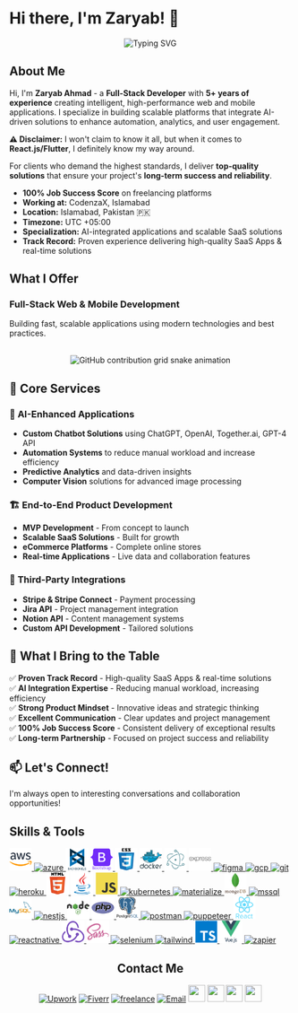 # Hi there, I'm Zaryab! 👋

<div align="center">
  <img src="https://readme-typing-svg.herokuapp.com?font=Fira+Code&pause=1000&color=67c656&center=true&vCenter=true&width=500&lines=AI-Integrated+Web+%26+Mobile+Developer;Building+Scalable+Applications;High-Performance+Solutions;Always+Learning+New+Technologies" alt="Typing SVG" />
</div>

##  About Me

Hi, I'm **Zaryab Ahmad** - a **Full-Stack Developer** with **5+ years of experience** creating intelligent, high-performance web and mobile applications. I specialize in building scalable platforms that integrate AI-driven solutions to enhance automation, analytics, and user engagement.

**⚠️ Disclaimer:** I won't claim to know it all, but when it comes to **React.js/Flutter**, I definitely know my way around.

For clients who demand the highest standards, I deliver **top-quality solutions** that ensure your project's **long-term success and reliability**.

- **100% Job Success Score** on freelancing platforms
- **Working at:** CodenzaX, Islamabad
- **Location:** Islamabad, Pakistan 🇵🇰
- **Timezone:** UTC +05:00
- **Specialization:** AI-integrated applications and scalable SaaS solutions
- **Track Record:** Proven experience delivering high-quality SaaS Apps & real-time solutions

## What I Offer

### Full-Stack Web & Mobile Development
Building fast, scalable applications using modern technologies and best practices.


<br>
<div align="center">
  <picture>
    <source media="(prefers-color-scheme: dark)" srcset="https://raw.githubusercontent.com/Hmmza-tariq/Hmmza-tariq/output/github-contribution-grid-snake-dark.svg">
    <img alt="GitHub contribution grid snake animation" src="https://raw.githubusercontent.com/Hmmza-tariq/Hmmza-tariq/output/github-contribution-grid-snake.svg">
  </picture>
</div>

## 🎯 Core Services

### 🤖 **AI-Enhanced Applications**
- **Custom Chatbot Solutions** using ChatGPT, OpenAI, Together.ai, GPT-4 API
- **Automation Systems** to reduce manual workload and increase efficiency
- **Predictive Analytics** and data-driven insights
- **Computer Vision** solutions for advanced image processing

### 🏗️ **End-to-End Product Development**
- **MVP Development** - From concept to launch
- **Scalable SaaS Solutions** - Built for growth
- **eCommerce Platforms** - Complete online stores
- **Real-time Applications** - Live data and collaboration features

### 🔗 **Third-Party Integrations**
- **Stripe & Stripe Connect** - Payment processing
- **Jira API** - Project management integration
- **Notion API** - Content management systems
- **Custom API Development** - Tailored solutions

## 💼 What I Bring to the Table

✅ **Proven Track Record** - High-quality SaaS Apps & real-time solutions  
✅ **AI Integration Expertise** - Reducing manual workload, increasing efficiency  
✅ **Strong Product Mindset** - Innovative ideas and strategic thinking  
✅ **Excellent Communication** - Clear updates and project management  
✅ **100% Job Success Score** - Consistent delivery of exceptional results  
✅ **Long-term Partnership** - Focused on project success and reliability

## 📫 Let's Connect!

I'm always open to interesting conversations and collaboration opportunities!

## Skills & Tools

<p align="left"> <a href="https://aws.amazon.com" target="_blank" rel="noreferrer"> <img src="https://raw.githubusercontent.com/devicons/devicon/master/icons/amazonwebservices/amazonwebservices-original-wordmark.svg" alt="aws" width="40" height="40"/> </a> <a href="https://azure.microsoft.com/en-in/" target="_blank" rel="noreferrer"> <img src="https://www.vectorlogo.zone/logos/microsoft_azure/microsoft_azure-icon.svg" alt="azure" width="40" height="40"/> </a> <a href="https://backbonejs.org" target="_blank" rel="noreferrer"> <img src="https://raw.githubusercontent.com/devicons/devicon/master/icons/backbonejs/backbonejs-original-wordmark.svg" alt="backbonejs" width="40" height="40"/> </a> <a href="https://getbootstrap.com" target="_blank" rel="noreferrer"> <img src="https://raw.githubusercontent.com/devicons/devicon/master/icons/bootstrap/bootstrap-plain-wordmark.svg" alt="bootstrap" width="40" height="40"/> </a> <a href="https://www.w3schools.com/css/" target="_blank" rel="noreferrer"> <img src="https://raw.githubusercontent.com/devicons/devicon/master/icons/css3/css3-original-wordmark.svg" alt="css3" width="40" height="40"/> </a> <a href="https://www.docker.com/" target="_blank" rel="noreferrer"> <img src="https://raw.githubusercontent.com/devicons/devicon/master/icons/docker/docker-original-wordmark.svg" alt="docker" width="40" height="40"/> </a> <a href="https://www.electronjs.org" target="_blank" rel="noreferrer"> <img src="https://raw.githubusercontent.com/devicons/devicon/master/icons/electron/electron-original.svg" alt="electron" width="40" height="40"/> </a> <a href="https://expressjs.com" target="_blank" rel="noreferrer"> <img src="https://raw.githubusercontent.com/devicons/devicon/master/icons/express/express-original-wordmark.svg" alt="express" width="40" height="40"/> </a> <a href="https://www.figma.com/" target="_blank" rel="noreferrer"> <img src="https://www.vectorlogo.zone/logos/figma/figma-icon.svg" alt="figma" width="40" height="40"/> </a> <a href="https://cloud.google.com" target="_blank" rel="noreferrer"> <img src="https://www.vectorlogo.zone/logos/google_cloud/google_cloud-icon.svg" alt="gcp" width="40" height="40"/> </a> <a href="https://git-scm.com/" target="_blank" rel="noreferrer"> <img src="https://www.vectorlogo.zone/logos/git-scm/git-scm-icon.svg" alt="git" width="40" height="40"/> </a> <a href="https://heroku.com" target="_blank" rel="noreferrer"> <img src="https://www.vectorlogo.zone/logos/heroku/heroku-icon.svg" alt="heroku" width="40" height="40"/> </a> <a href="https://www.w3.org/html/" target="_blank" rel="noreferrer"> <img src="https://raw.githubusercontent.com/devicons/devicon/master/icons/html5/html5-original-wordmark.svg" alt="html5" width="40" height="40"/> </a> <a href="https://www.java.com" target="_blank" rel="noreferrer"> <img src="https://raw.githubusercontent.com/devicons/devicon/master/icons/java/java-original.svg" alt="java" width="40" height="40"/> </a> <a href="https://developer.mozilla.org/en-US/docs/Web/JavaScript" target="_blank" rel="noreferrer"> <img src="https://raw.githubusercontent.com/devicons/devicon/master/icons/javascript/javascript-original.svg" alt="javascript" width="40" height="40"/> </a> <a href="https://kubernetes.io" target="_blank" rel="noreferrer"> <img src="https://www.vectorlogo.zone/logos/kubernetes/kubernetes-icon.svg" alt="kubernetes" width="40" height="40"/> </a> <a href="https://materializecss.com/" target="_blank" rel="noreferrer"> <img src="https://raw.githubusercontent.com/prplx/svg-logos/5585531d45d294869c4eaab4d7cf2e9c167710a9/svg/materialize.svg" alt="materialize" width="40" height="40"/> </a> <a href="https://www.mongodb.com/" target="_blank" rel="noreferrer"> <img src="https://raw.githubusercontent.com/devicons/devicon/master/icons/mongodb/mongodb-original-wordmark.svg" alt="mongodb" width="40" height="40"/> </a> <a href="https://www.microsoft.com/en-us/sql-server" target="_blank" rel="noreferrer"> <img src="https://www.svgrepo.com/show/303229/microsoft-sql-server-logo.svg" alt="mssql" width="40" height="40"/> </a> <a href="https://www.mysql.com/" target="_blank" rel="noreferrer"> <img src="https://raw.githubusercontent.com/devicons/devicon/master/icons/mysql/mysql-original-wordmark.svg" alt="mysql" width="40" height="40"/> </a> <a href="https://nestjs.com/" target="_blank" rel="noreferrer"> <img src="https://assets.vercel.com/image/upload/v1662130559/nextjs/Icon_dark_background.png" alt="nestjs" width="40" height="40"/> </a> <a href="https://nodejs.org" target="_blank" rel="noreferrer"> <img src="https://raw.githubusercontent.com/devicons/devicon/master/icons/nodejs/nodejs-original-wordmark.svg" alt="nodejs" width="40" height="40"/> </a> <a href="https://www.php.net" target="_blank" rel="noreferrer"> <img src="https://raw.githubusercontent.com/devicons/devicon/master/icons/php/php-original.svg" alt="php" width="40" height="40"/> </a> <a href="https://www.postgresql.org" target="_blank" rel="noreferrer"> <img src="https://raw.githubusercontent.com/devicons/devicon/master/icons/postgresql/postgresql-original-wordmark.svg" alt="postgresql" width="40" height="40"/> </a> <a href="https://postman.com" target="_blank" rel="noreferrer"> <img src="https://www.vectorlogo.zone/logos/getpostman/getpostman-icon.svg" alt="postman" width="40" height="40"/> </a> <a href="https://github.com/puppeteer/puppeteer" target="_blank" rel="noreferrer"> <img src="https://www.vectorlogo.zone/logos/pptrdev/pptrdev-official.svg" alt="puppeteer" width="40" height="40"/> </a> <a href="https://reactjs.org/" target="_blank" rel="noreferrer"> <img src="https://raw.githubusercontent.com/devicons/devicon/master/icons/react/react-original-wordmark.svg" alt="react" width="40" height="40"/> </a> <a href="https://reactnative.dev/" target="_blank" rel="noreferrer"> <img src="https://reactnative.dev/img/header_logo.svg" alt="reactnative" width="40" height="40"/> </a> <a href="https://redux.js.org" target="_blank" rel="noreferrer"> <img src="https://raw.githubusercontent.com/devicons/devicon/master/icons/redux/redux-original.svg" alt="redux" width="40" height="40"/> </a> <a href="https://sass-lang.com" target="_blank" rel="noreferrer"> <img src="https://raw.githubusercontent.com/devicons/devicon/master/icons/sass/sass-original.svg" alt="sass" width="40" height="40"/> </a> <a href="https://www.selenium.dev" target="_blank" rel="noreferrer"> <img src="https://raw.githubusercontent.com/detain/svg-logos/780f25886640cef088af994181646db2f6b1a3f8/svg/selenium-logo.svg" alt="selenium" width="40" height="40"/> </a> <a href="https://tailwindcss.com/" target="_blank" rel="noreferrer"> <img src="https://www.vectorlogo.zone/logos/tailwindcss/tailwindcss-icon.svg" alt="tailwind" width="40" height="40"/> </a> <a href="https://www.typescriptlang.org/" target="_blank" rel="noreferrer"> <img src="https://raw.githubusercontent.com/devicons/devicon/master/icons/typescript/typescript-original.svg" alt="typescript" width="40" height="40"/> </a> <a href="https://vuejs.org/" target="_blank" rel="noreferrer"> <img src="https://raw.githubusercontent.com/devicons/devicon/master/icons/vuejs/vuejs-original-wordmark.svg" alt="vuejs" width="40" height="40"/> </a> <a href="https://zapier.com" target="_blank" rel="noreferrer"> <img src="https://www.vectorlogo.zone/logos/zapier/zapier-icon.svg" alt="zapier" width="40" height="40"/> </a> </p>




  <h2 align="center">Contact Me</h2>
  <p align="center">
    <a href="https://www.upwork.com/freelancers/~019080765c0d6c8741"><img src="https://static.cdnlogo.com/logos/u/14/upwork.svg" alt="Upwork" height="30" width="30"></a>
    <a href="https://www.fiverr.com/sellers/zaryabzorro"><img src="https://cdn4.iconfinder.com/data/icons/logos-and-brands/512/129_Fiverr_logo_logos-256.png" alt="Fiverr" height="30" width="30"></a>
    <a href="https://www.freelancer.com/u/zaryabzorro"><img src="https://static.cdnlogo.com/logos/f/44/freelancer.svg" alt="freelance" height="30" width="30"></a>
    <a href="mailto:zaryabzorro@gmail.com"><img src="https://skillicons.dev/icons?i=gmail" alt="Email" height="30" width="40"></a>
    <a href="https://www.linkedin.com/in/zaryabzorro" target="_blank"><img src="https://skillicons.dev/icons?i=linkedin" height="30" width="30"></a>
    <a href="https://www.instagram.com/zaryabzorro" target="_blank"><img src="https://skillicons.dev/icons?i=instagram" height="30" width="30"></a>
    <a href="https://www.facebook.com/zaryabzoroo" target="_blank"><img src="https://static.cdnlogo.com/logos/f/91/facebook-icon.svg" height="30" width="30"></a>
    <a href="https://x.com/zaryabzorroo" target="_blank"><img src="https://static.cdnlogo.com/logos/x/9/x.svg" height="30" width="30"></a>
  </p>


